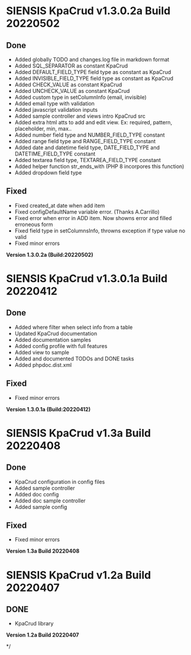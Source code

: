 # SIENSIS KpaCrud v1.3.0.2a Build 20220502

## Done

- Added globally TODO and changes.log file in markdown format
- Added SQL_SEPARATOR as constant KpaCrud 
- Added DEFAULT_FIELD_TYPE field type as constant as KpaCrud
- Added INVISIBLE_FIELD_TYPE field type as constant as KpaCrud
- Added CHECK_VALUE as constant KpaCrud
- Added UNCHECK_VALUE as constant KpaCrud
- Added custom type in setColumnInfo (email, invisible)
- Added email type with validation
- Added javascript validation inputs
- Added sample controller and views intro KpaCrud src
- Added extra html atts to add and edit view. Ex: required, pattern, placeholder, min, max..
- Added number field type and NUMBER_FIELD_TYPE constant
- Added range field type and RANGE_FIELD_TYPE constant
- Added date and datetime field type, DATE_FIELD_TYPE and DATETIME_FIELD_TYPE constant
- Added textarea field type, TEXTAREA_FIELD_TYPE constant
- Added helper function str_ends_with (PHP 8 incorpores this function)
- Added dropdown field type
 
## Fixed
- Fixed created_at date when add item
- Fixed configDefaultName variable error. (Thanks A.Carrillo)
- Fixed error when error in ADD item. Now showns error and filled erroneous form
- Fixed field type in setColumnsInfo, throwns exception if type value no valid
- Fixed minor errors 

__Version 1.3.0.2a (Build:20220502)__

# SIENSIS KpaCrud v1.3.0.1a Build 20220412


## Done

- Added where filter when select info from a table 
- Updated KpaCrud documentation
- Added documentation samples 
- Added config profile with full features 
- Added view to sample 
- Added and documented TODOs and DONE tasks
- Added phpdoc.dist.xml

## Fixed

- Fixed minor errors 

__Version 1.3.0.1a (Build:20220412)__


# SIENSIS KpaCrud v1.3a Build 20220408

## Done 
- KpaCrud configuration in config files
- Added sample controller 
- Added doc config 
- Added doc sample controller 
- Added sample config 
## Fixed
- Fixed minor errors 
 
__Version 1.3a Build 20220408__


# SIENSIS KpaCrud v1.2a Build 20220407
 
## DONE
  - KpaCrud library 
 
__Version 1.2a Build 20220407__























*/